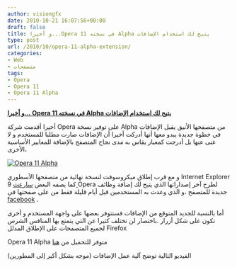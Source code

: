 ```yaml
---
author: visiongfx
date: 2010-10-21 16:07:56+00:00
draft: false
title: و أخيرا...Opera 11 في نسخته Alpha يتيح لك استخدام الإضافات
type: post
url: /2010/10/opera-11-alpha-extension/
categories:
- Web
- متصفحات
tags:
- Opera
- Opera 11
- Opera 11 Alpha
---
```


**[و أخيرا... Opera 11 في نسخته Alpha يتيح لك استخدام الإضافات](https://www.it-scoop.com/2010/10/opera-11-alpha-extension/)**




أخيرا أقدمت شركة Opera على توفير نسخة Alpha من متصفحها الأنيق يقبل الإضافات في خطوة جديدة يبدو معها أنها أدركت أخيرا أن الإضافات صارت مطلبا للمستخدم و لا غنى عنها بل أدرجت كمعيار يقاس به مدى نجاح المتصفح بالإضافة للمعايير الأساسية الأخرى،




[![Opera 11 Alpha](http://files.myopera.com/EspenAO/files/opera-11-alpha.jpg)
](https://www.it-scoop.com/2010/10/opera-11-alpha-extension/)




و مع قرب إطلاق ميكروسوفت لنسخة نهائية من متصفحها الأسطوري Internet Explorer 9 كما يصفه البعض [سارعت ](http://my.opera.com/chooseopera/blog/come-and-play-with-opera-extensions)Opera لطرح آخر إصداراتها الذي يتيح لك إضافة وظائف جديدة للمتصفح ،و الذي وعدت به المستخدمين قبل أيام قليلة فقط من على صفحتها في [facebook](http://www.facebook.com/Opera) .




أما بالنسبة للجديد المتوقع من الإضافات فستتوفر بعضها على واجهة المستخدم و أخرى تكون على شكل أزرار .باختصار لن تختلف كثيرا عن التي يتمتع بها المنافس الشرس لجميع المتصفحات على الإطلاق المدلل Firefox




Opera 11 Alpha متوفر للتحميل من [هنا](http://www.opera.com/download/get.pl?id=33277&location=270&thanks=true&sub=true)







الفيديو التالية توضح آلية عمل الإضافات (موجه بشكل أكبر إلى المطورين)




<!-- more -->




<object classid="clsid:d27cdb6e-ae6d-11cf-96b8-444553540000" width="640" codebase="http://download.macromedia.com/pub/shockwave/cabs/flash/swflash.cab#version=6,0,40,0" height="385"><embed src="http://www.youtube.com/v/a1-8yYIxZd8?fs=1&hl=fr_FR" allowscriptaccess="always" height="385" width="640" allowfullscreen="true" type="application/x-shockwave-flash"></embed></object>


